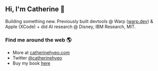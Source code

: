 ## Hi, I'm Catherine 👋

Building something new. Previously built devtools @ Warp ([warp.dev](https://www.warp.dev)) & Apple (XCode) + did AI research @ Disney, IBM Research, MIT.

### Find me around the web 🌎
- More at [catherinehyeo.com](https://catherinehyeo.com)
- Twitter [@catherinehyeo](https://twitter.com/catherinehyeo)
- Buy my book [here](https://www.amazon.com/Creator-Revolution-Creative-Talents-Tomorrow/dp/B0B2WLWRCM/)
